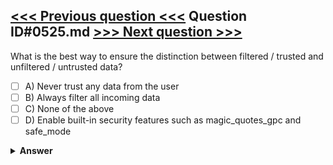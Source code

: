 [<<< Previous question <<<](0524.md)   Question ID#0525.md   [>>> Next question >>>](0526.md)
---

What is the best way to ensure the distinction between filtered / trusted and unfiltered / untrusted data?




- [ ] A) Never trust any data from the user
- [ ] B) Always filter all incoming data
- [ ] C) None of the above
- [ ] D) Enable built-in security features such as magic_quotes_gpc and safe_mode

<details><summary><b>Answer</b></summary>
<p>
  Answer: <strong>A, B</strong>
</p>
</details>
